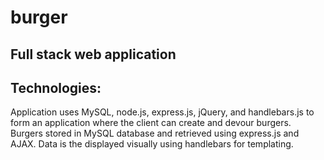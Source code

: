 # burger
## Full stack web application


## Technologies:
Application uses MySQL, node.js, express.js, jQuery, and handlebars.js to form an application where the client can create and devour burgers. Burgers stored in MySQL database and retrieved using express.js and AJAX. Data is the displayed visually using handlebars for templating.
